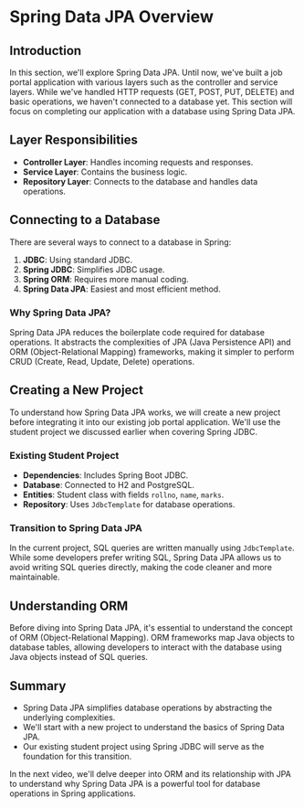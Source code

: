 # Spring Data JPA Overview

## Introduction

In this section, we'll explore Spring Data JPA. Until now, we've built a job portal application with various layers such as the controller and service layers. While we've handled HTTP requests (GET, POST, PUT, DELETE) and basic operations, we haven't connected to a database yet. This section will focus on completing our application with a database using Spring Data JPA.

## Layer Responsibilities

- **Controller Layer**: Handles incoming requests and responses.
- **Service Layer**: Contains the business logic.
- **Repository Layer**: Connects to the database and handles data operations.

## Connecting to a Database

There are several ways to connect to a database in Spring:

1. **JDBC**: Using standard JDBC.
2. **Spring JDBC**: Simplifies JDBC usage.
3. **Spring ORM**: Requires more manual coding.
4. **Spring Data JPA**: Easiest and most efficient method.

### Why Spring Data JPA?

Spring Data JPA reduces the boilerplate code required for database operations. It abstracts the complexities of JPA (Java Persistence API) and ORM (Object-Relational Mapping) frameworks, making it simpler to perform CRUD (Create, Read, Update, Delete) operations.

## Creating a New Project

To understand how Spring Data JPA works, we will create a new project before integrating it into our existing job portal application. We'll use the student project we discussed earlier when covering Spring JDBC.

### Existing Student Project

- **Dependencies**: Includes Spring Boot JDBC.
- **Database**: Connected to H2 and PostgreSQL.
- **Entities**: Student class with fields `rollno`, `name`, `marks`.
- **Repository**: Uses `JdbcTemplate` for database operations.

### Transition to Spring Data JPA

In the current project, SQL queries are written manually using `JdbcTemplate`. While some developers prefer writing SQL, Spring Data JPA allows us to avoid writing SQL queries directly, making the code cleaner and more maintainable.

## Understanding ORM

Before diving into Spring Data JPA, it's essential to understand the concept of ORM (Object-Relational Mapping). ORM frameworks map Java objects to database tables, allowing developers to interact with the database using Java objects instead of SQL queries.

## Summary

- Spring Data JPA simplifies database operations by abstracting the underlying complexities.
- We'll start with a new project to understand the basics of Spring Data JPA.
- Our existing student project using Spring JDBC will serve as the foundation for this transition.

In the next video, we'll delve deeper into ORM and its relationship with JPA to understand why Spring Data JPA is a powerful tool for database operations in Spring applications.
